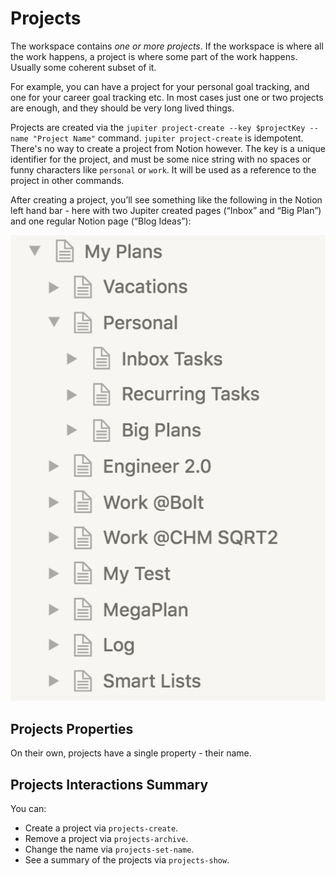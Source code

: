 # Projects

The workspace contains _one or more_ _projects_. If the workspace is where all the
work happens, a project is where some part of the work happens. Usually some
coherent subset of it.

For example, you can have a project for your personal goal tracking, and one for
your career goal tracking etc. In most cases just one or two projects are enough,
and they should be very long lived things.

Projects are created via the `jupiter project-create --key $projectKey --name "Project Name"`
command. `jupiter project-create` is idempotent. There's no way to create a project from Notion
however. The key is a unique identifier for the project, and must be some nice string with no spaces
or funny characters like `personal` or `work`. It will be used as a reference to the project
in other commands.

After creating a project, you’ll see something like the following in the Notion
left hand bar - here with two Jupiter created pages (“Inbox” and “Big Plan”) and one
regular Notion page (“Blog Ideas”):

![Projects image](../assets/concepts-projects.png)

## Projects Properties

On their own, projects have a single property - their name.

## Projects Interactions Summary

You can:

* Create a project via `projects-create`.
* Remove a project via `projects-archive`.
* Change the name via `projects-set-name`.
* See a summary of the projects via `projects-show`.
